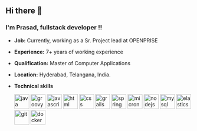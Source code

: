 ## Hi there 👋

### I'm Prasad, fullstack developer !!
- **Job:** Currently, working as a Sr. Project lead at OPENPRISE
- **Experience:** 7+ years of working experience
- **Qualification:** Master of Computer Applications
- **Location:** Hyderabad, Telangana, India.
- **Technical skills** 

   <img width="40px" alt="java" src="https://user-images.githubusercontent.com/7942452/147738716-3618966b-894f-460f-b9ea-86ea4b77e1ad.png" />
   <img width="40px" alt="groovy" src="https://user-images.githubusercontent.com/7942452/147739857-ca61fd48-7bed-4825-91a8-14bc16ba5b67.png" />
   <img width="40px" alt="javascript" src="https://user-images.githubusercontent.com/7942452/147740140-941247fd-fb4a-4ee1-abed-f1d0475f62a3.png" />
   <img width="40px" alt="html" src="https://user-images.githubusercontent.com/7942452/147740414-bfd5d9c5-1e00-4a63-b465-dce519e1ddd5.png" />
   <img width="40px" alt="css" src="https://user-images.githubusercontent.com/7942452/147740491-7255fd69-5447-42c3-998b-1455757c3400.png" />
   <img width="40px" alt="grails" src="https://user-images.githubusercontent.com/7942452/147739980-a5fcdd2d-c3e0-4a18-ac18-126fb09e513f.png" />
   <img width="40px" alt="spring" src="https://user-images.githubusercontent.com/7942452/147740924-afe373fe-bd4a-4f9c-aaa1-f79b9b3910fb.png" />
   <img width="40px" alt="micronaut" src="https://user-images.githubusercontent.com/7942452/147740561-e5486b83-e01f-4e78-bc4f-13029a916475.png" />
   <img width="40px" alt="nodejs" src="https://user-images.githubusercontent.com/7942452/147740356-5e814a80-0dfc-4e6f-a3c1-514223a655d2.png" />
   <img width="40px" alt="mysql" src="https://user-images.githubusercontent.com/7942452/147741142-ed628c72-bf7f-4847-a7a6-eaa950503ffb.png" />
   <img width="40px" alt="elasticsearch" src="https://user-images.githubusercontent.com/7942452/147740618-64645ea0-f60e-4a23-891a-f0014c607af9.png" />
   <img width="40px" alt="git" src="https://user-images.githubusercontent.com/7942452/147740760-f8073b1f-5f3e-44fc-b2d2-f2db9843c9b9.png" />
   <img width="40px" alt="docker" src="https://user-images.githubusercontent.com/7942452/147740814-8d57013e-9103-4089-9be1-bc1497d143e7.png" />
